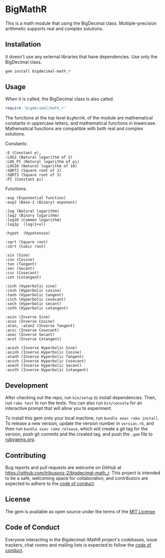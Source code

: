 # BigMathR

This is a math module that using the BigDecimal class. Multiple-precision arithmetic supports real and complex solutions.

## Installation

It doesn't use any external libraries that have dependencies. Use only the BigDecimal class.  

```bash
gem install bigdecimal-math_r
```

## Usage

When it is called, the BigDecimal class is also called.

```Ruby
require 'bigdecimal/math_r'
```

The functions at the top level `BigMathR`, of the module are mathematical constants in uppercase letters, and mathematical functions in lowercase.  
Mathematical functions are compatible with both real and complex solutions.  

Constants:  
```
:E (Constant e), 
:LOG2 (Natural logarithm of 2)
:LOG_PI (Natural logarithm of pi)
:LOG10 (Natural logarithm of 10)
:SQRT2 (Square root of 2)
:SQRT3 (Square root of 3)
:PI (Constant pi)
```
Functions:  
```
:exp (Exponential function)
:exp2 (Base-2 (Binary) exponent)

:log (Natural logarithm)
:log2 (Binary logarithm)
:log10 (Common logarithm)
:log1p  (log(1+x))

:hypot  (Hypotenuse)

:sqrt (Square root)
:cbrt (Cubic root)

:sin (Sine)
:cos (Cosine)
:tan (Tangent)
:sec (Secant)
:csc (Cosecant)
:cot (Cotangent)

:sinh (Hyperbolic sine)
:cosh (Hyperbolic cosine)
:tanh (Hyperbolic tangent)
:csch (Hyperbolic cosecant)
:sech (Hyperbolic secant)
:coth (Hyperbolic cotangent)

:asin (Inverse Sine)
:acos (Inverse Cosine)
:atan, :atan2 (Inverse Tangent)
:acsc (Inverse Cosecant)
:asec (Inverse Secant)
:acot (Inverse Cotangent)

:acosh (Inverse Hyperbolic Sine)
:asinh (Inverse Hyperbolic Cosine)
:atanh (Inverse Hyperbolic Tangent)
:acsch (Inverse Hyperbolic Cosecant)
:asech (Inverse Hyperbolic Secant)
:acoth (Inverse Hyperbolic Cotangent)
```

## Development

After checking out the repo, run `bin/setup` to install dependencies. Then, run `rake test` to run the tests. You can also run `bin/console` for an interactive prompt that will allow you to experiment.

To install this gem onto your local machine, run `bundle exec rake install`. To release a new version, update the version number in `version.rb`, and then run `bundle exec rake release`, which will create a git tag for the version, push git commits and the created tag, and push the `.gem` file to [rubygems.org](https://rubygems.org).

## Contributing

Bug reports and pull requests are welcome on GitHub at https://github.com/tribusonz-2/bigdecimal-math_r. This project is intended to be a safe, welcoming space for collaboration, and contributors are expected to adhere to the [code of conduct](https://github.com/tribusonz-2/bigdecimal-math_r/blob/main/CODE_OF_CONDUCT.md).

## License

The gem is available as open source under the terms of the [MIT License](https://opensource.org/licenses/MIT).

## Code of Conduct

Everyone interacting in the Bigdecimal::MathR project's codebases, issue trackers, chat rooms and mailing lists is expected to follow the [code of conduct](https://github.com/[USERNAME]/bigdecimal-math_r/blob/main/CODE_OF_CONDUCT.md).

